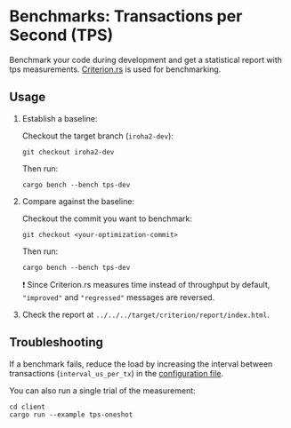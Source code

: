 # Benchmarks: Transactions per Second (TPS)

Benchmark your code during development and get a statistical report with tps measurements. [Criterion.rs](https://github.com/bheisler/criterion.rs) is used for benchmarking.

## Usage

1. Establish a baseline:

    Checkout the target branch (`iroha2-dev`):
    ```
    git checkout iroha2-dev
    ```
    Then run:
    ```
    cargo bench --bench tps-dev
    ```

2. Compare against the baseline:

    Checkout the commit you want to benchmark:
    ```
    git checkout <your-optimization-commit>
    ```
    Then run:
    ```
    cargo bench --bench tps-dev
    ```
    
    :exclamation: Since Criterion.rs measures time instead of throughput by default, `"improved"` and `"regressed"` messages are reversed.

3. Check the report at `../../../target/criterion/report/index.html`.

## Troubleshooting

If a benchmark fails, reduce the load by increasing the interval between transactions (`interval_us_per_tx`) in the [configuration file](config.json).

You can also run a single trial of the measurement:

```
cd client
cargo run --example tps-oneshot
```
